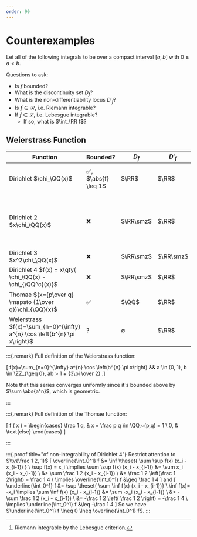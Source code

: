 ```yaml
---
order: 90
---
```


# Counterexamples

Let all of the following integrals to be over a compact interval $[a, b]$ with $0 \leq a < b$.

Questions to ask:

- Is $f$ bounded?
- What is the discontinuity set $D_f$? 
- What is the non-differentiability locus $D'_f$?
- Is $f \in \mathcal{R}$, i.e. Riemann integrable?
- If $f \in \mathcal{L}$, i.e. Lebesgue integrable? 
  - If so, what is $\int_\RR f$?

## Weierstrass Function

| Function                                                                   | Bounded?             | $D_f$       | $D'_f$    | $\mathcal{R}$?              | $\mathcal{L}$? |
| -------------------------------------------------------------------------- | -------------------- | ----------- | --------- | --------------------------- | -------------- |
| Dirichlet $\chi_\QQ(x)$                                                    | ✅, $\abs{f} \leq 1$ | $\RR$       | $\RR$     | ❌                          | ✅, $\int f=0$ |
| Dirichlet 2 $x\chi_\QQ(x)$                                                 | ❌                   | $\RR\smz$   | $\RR$     | ❌, $U(f) > 1/4 > 0 = L(f)$ | ?              |
| Dirichlet 3 $x^2\chi_\QQ(x)$                                               | ❌                   | $\RR\smz$   | $\RR\smz$ | ❌                          | ?              |
| Dirichlet 4 $f(x) = x\qty{ \chi_\QQ(x) - \chi_{\QQ^c}(x)}$                 | ❌                   | $\RR\smz$   | $\RR$     | ❌                          | ?              |
| Thomae $(x={p\over q} \mapsto {1\over q})\chi_{\QQ}(x)$                    | ✅                   | $\QQ$       | $\RR$     | ✅, $\int f = 0$[^1]        | ✅             |
| Weierstrass $f(x)=\sum_{n=0}^{\infty} a^{n} \cos \left(b^{n} \pi x\right)$ | ?                    | $\emptyset$ | $\RR$     | ?                           | ?              |


:::{.remark}
Full definition of the Weierstrass function:

\[
f(x)=\sum_{n=0}^{\infty} a^{n} \cos \left(b^{n} \pi x\right)
&&
a \in (0, 1), b \in \ZZ_{\geq 0}, ab > 1 + {3\pi \over 2}
.\]

Note that this series converges uniformly since it's bounded above by $\sum \abs{a^n}$, which is geometric.

:::

:::{.remark}
Full definition of the Thomae function:

\[
f ( x ) = \begin{cases}
\frac 1 q, & x = \frac p q \in \QQ,~(p,q) = 1 \\
0, & \text{else}
\end{cases}
\]

:::

:::{.proof title="of non-integrability of Dirichlet 4"}
Restrict attention to $\tv{\frac 1 2, 1}$
\[
\overline{\int_0^1} f 
&= \inf \theset{ \sum \sup f(x) (x_i - x_{i-1}) } \\
\sup f(x) = x_i \implies 
\sum \sup f(x) (x_i - x_{i-1}) &= \sum x_i (x_i - x_{i-1}) \\
&> \sum \frac 1 2 (x_i - x_{i-1}) \\
&= \frac 1 2 \left(\frac 1 2\right) = \frac 1 4 \\
\implies \overline{\int_0^1} f &\geq \frac 1 4
\]
and 
\[
\underline{\int_0^1} f 
&= \sup \theset{ \sum \inf f(x) (x_i - x_{i-1})} \\
\inf f(x)= -x_i \implies 
\sum \inf f(x) (x_i - x_{i-1}) 
&= \sum -x_i (x_i - x_{i-1}) \\
&< -\sum \frac 1 2 (x_i - x_{i-1}) \\
&= -\frac 1 2 \left( \frac 1 2 \right) = -\frac 1 4 \\
\implies \underline{\int_0^1} f &\leq -\frac 1 4
\]
So we have $\underline{\int_0^1} f \lneq 0 \lneq \overline{\int_0^1} f$.
:::

[^1]: Riemann integrable by the Lebesgue criterion.
